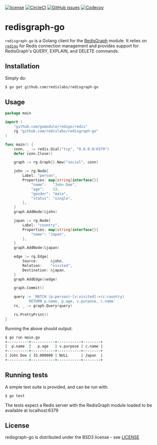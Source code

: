 [![license](https://img.shields.io/github/license/RedisGraph/redisgraph-go.svg)](https://github.com/RedisGraph/redisgraph-go)
[![CircleCI](https://circleci.com/gh/RedisGraph/redisgraph-go/tree/master.svg?style=svg)](https://circleci.com/gh/RedisGraph/redisgraph-go/tree/master)
[![GitHub issues](https://img.shields.io/github/release/RedisGraph/redisgraph-go.svg)](https://github.com/RedisGraph/redisgraph-go/releases/latest)
[![Codecov](https://codecov.io/gh/RedisGraph/redisgraph-go/branch/master/graph/badge.svg)](https://codecov.io/gh/RedisGraph/redisgraph-go)

# redisgraph-go

`redisgraph-go` is a Golang client for the [RedisGraph](https://oss.redislabs.com/redisgraph/) module. It relies on [`redigo`](https://github.com/gomodule/redigo) for Redis connection management and provides support for RedisGraph's QUERY, EXPLAIN, and DELETE commands.

## Installation

Simply do:
```sh
$ go get github.com/redislabs/redisgraph-go
```

## Usage

```go
package main

import (
	"github.com/gomodule/redigo/redis"
	rg "github.com/redislabs/redisgraph-go"
)

func main() {
	conn, _ := redis.Dial("tcp", "0.0.0.0:6379")
	defer conn.Close()

	graph := rg.Graph{}.New("social", conn)

	john := rg.Node{
		Label: "person",
		Properties: map[string]interface{}{
			"name":   "John Doe",
			"age":    33,
			"gender": "male",
			"status": "single",
		},
	}
	graph.AddNode(&john)

	japan := rg.Node{
		Label: "country",
		Properties: map[string]interface{}{
			"name": "Japan",
		},
	}
	graph.AddNode(&japan)

	edge := rg.Edge{
		Source:      &john,
		Relation:    "visited",
		Destination: &japan,
	}
	graph.AddEdge(&edge)

	graph.Commit()

	query := `MATCH (p:person)-[v:visited]->(c:country)
		   RETURN p.name, p.age, v.purpose, c.name`
	rs, _ := graph.Query(query)

	rs.PrettyPrint()
}
```

Running the above should output:

```sh
$ go run main.go
+----------+-----------+-----------+--------+
|  p.name  |   p.age   | v.purpose | c.name |
+----------+-----------+-----------+--------+
| John Doe | 33.000000 | NULL      | Japan  |
+----------+-----------+-----------+--------+
```

## Running tests

A simple test suite is provided, and can be run with:

```sh
$ go test
```

The tests expect a Redis server with the RedisGraph module loaded to be available at localhost:6379

## License

redisgraph-go is distributed under the BSD3 license - see [LICENSE](LICENSE)
